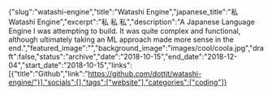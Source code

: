 {"slug":"watashi-engine","title":"Watashi Engine","japanese_title":"私 Watashi Engine","excerpt":"私 私 私","description":"A Japanese Language Engine I was attempting to build. It was quite complex and functional, although ultimately taking an ML approach made more sense in the end.","featured_image":"","background_image":"images/cool/coola.jpg","draft":false,"status":"archive","date":"2018-10-15","end_date":"2018-12-04","start_date":"2018-10-15","links":[{"title":"Github","link":"https://github.com/dottjt/watashi-engine/"}],"socials":[],"tags":["website"],"categories":["coding"]}